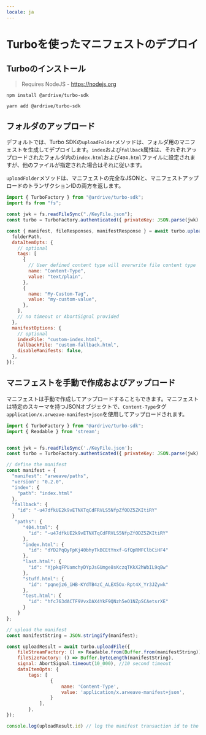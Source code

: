 ```yaml
---
locale: ja
---
```

# Turboを使ったマニフェストのデプロイ

## Turboのインストール

> Requires NodeJS - https://nodejs.org

<CodeGroup>
  <CodeGroupItem title="NPM">

```console
npm install @ardrive/turbo-sdk
```

  </CodeGroupItem>
  <CodeGroupItem title="YARN">

```console
yarn add @ardrive/turbo-sdk
```

  </CodeGroupItem>
</CodeGroup>

## フォルダのアップロード

デフォルトでは、Turbo SDKの`uploadFolder`メソッドは、フォルダ用のマニフェストを生成してデプロイします。`index`および`fallback`属性は、それぞれアップロードされたフォルダ内の`index.html`および`404.html`ファイルに設定されますが、他のファイルが指定された場合はそれに従います。

`uploadFolder`メソッドは、マニフェストの完全なJSONと、マニフェストアップロードのトランザクションIDの両方を返します。

```javascript
import { TurboFactory } from "@ardrive/turbo-sdk";
import fs from "fs";

const jwk = fs.readFileSync("./KeyFile.json");
const turbo = TurboFactory.authenticated({ privateKey: JSON.parse(jwk) });

const { manifest, fileResponses, manifestResponse } = await turbo.uploadFolder({
  folderPath,
  dataItemOpts: {
    // optional
    tags: [
      {
        // User defined content type will overwrite file content type
        name: "Content-Type",
        value: "text/plain",
      },
      {
        name: "My-Custom-Tag",
        value: "my-custom-value",
      },
    ],
    // no timeout or AbortSignal provided
  },
  manifestOptions: {
    // optional
    indexFile: "custom-index.html",
    fallbackFile: "custom-fallback.html",
    disableManifests: false,
  },
});
```
## マニフェストを手動で作成およびアップロード

マニフェストは手動で作成してアップロードすることもできます。マニフェストは特定のスキーマを持つJSONオブジェクトで、`Content-Type`タグ`application/x.arweave-manifest+json`を使用してアップロードされます。

```js
import { TurboFactory } from "@ardrive/turbo-sdk";
import { Readable } from 'stream';


const jwk = fs.readFileSync('./KeyFile.json');
const turbo = TurboFactory.authenticated({ privateKey: JSON.parse(jwk) });

// define the manifest
const manifest = {
  "manifest": "arweave/paths",
  "version": "0.2.0",
  "index": {
    "path": "index.html"
  },
  "fallback": {
    "id": "-u47dfkUE2k9vETNXTqCdFRVLS5NfpZfODZ5ZKItiRY"
  }
   "paths": {
      "404.html": {
        "id": "-u47dfkUE2k9vETNXTqCdFRVLS5NfpZfODZ5ZKItiRY"
      },
      "index.html": {
        "id": "dYD2PqQyFpKj40bhyTkBCEtYnxf-GfQpRMFClbCiHF4"
      },
      "last.html": {
        "id": "YjpkqFPUamchyDYpJsGUmge8sKczqTKkX2hWbIL9qBw"
      },
      "stuff.html": {
        "id": "pqnejz6_iHB-KYdTB4zC_ALEX5Ox-Rpt4X_Yr3JZywk"
      },
      "test.html": {
        "id": "hfc763dACTF9VvxDAX4YkF9QNzh5eO1NZpSCAetsrXE"
      }
    }
};

// upload the manifest
const manifestString = JSON.stringify(manifest);

const uploadResult = await turbo.uploadFile({
	fileStreamFactory: () => Readable.from(Buffer.from(manifestString)),
	fileSizeFactory: () => Buffer.byteLength(manifestString),
	signal: AbortSignal.timeout(10_000), //10 second timeout
	dataItemOpts: {
		tags: [
				{
					name: 'Content-Type',
					value: 'application/x.arweave-manifest+json',
				}
			],
		},
});

console.log(uploadResult.id) // log the manifest transaction id to the console
```